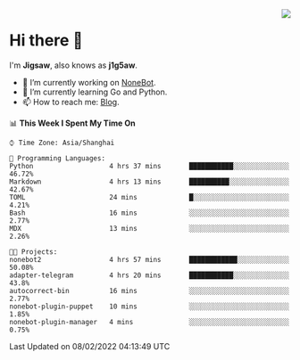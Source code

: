 <a href="#">
  <img align="right" src="https://github-readme-stats.vercel.app/api?username=j1g5awi&count_private=true&show_icons=true&title_color=80070B&text_color=B3B3B3&bg_color=212121&icon_color=80070B" />
</a>

# Hi there 👋

I'm **Jigsaw**, also knows as **j1g5aw**.

- 🔭 I’m currently working on [NoneBot](https://github.com/nonebot).
- 🌱 I’m currently learning Go and Python.
- 📫 How to reach me: [Blog](https://blog.maddestroyer.xyz/).

<!--START_SECTION:waka-->
📊 **This Week I Spent My Time On** 

```text
⌚︎ Time Zone: Asia/Shanghai

💬 Programming Languages: 
Python                   4 hrs 37 mins       ███████████░░░░░░░░░░░░░░   46.72% 
Markdown                 4 hrs 13 mins       ██████████░░░░░░░░░░░░░░░   42.67% 
TOML                     24 mins             █░░░░░░░░░░░░░░░░░░░░░░░░   4.21% 
Bash                     16 mins             ░░░░░░░░░░░░░░░░░░░░░░░░░   2.77% 
MDX                      13 mins             ░░░░░░░░░░░░░░░░░░░░░░░░░   2.26%

🐱‍💻 Projects: 
nonebot2                 4 hrs 57 mins       ████████████░░░░░░░░░░░░░   50.08% 
adapter-telegram         4 hrs 20 mins       ███████████░░░░░░░░░░░░░░   43.8% 
autocorrect-bin          16 mins             ░░░░░░░░░░░░░░░░░░░░░░░░░   2.77% 
nonebot-plugin-puppet    10 mins             ░░░░░░░░░░░░░░░░░░░░░░░░░   1.85% 
nonebot-plugin-manager   4 mins              ░░░░░░░░░░░░░░░░░░░░░░░░░   0.75%

```


 Last Updated on 08/02/2022 04:13:49 UTC
<!--END_SECTION:waka-->

